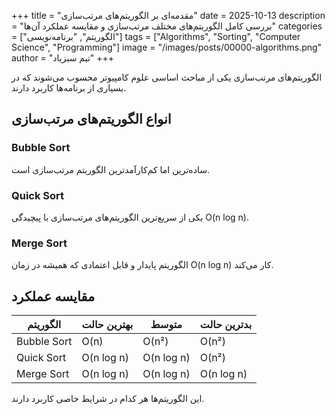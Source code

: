 +++
title = "مقدمه‌ای بر الگوریتم‌های مرتب‌سازی"
date = 2025-10-13
description = "بررسی کامل الگوریتم‌های مختلف مرتب‌سازی و مقایسه عملکرد آن‌ها"
categories = ["الگوریتم", "برنامه‌نویسی"]
tags = ["Algorithms", "Sorting", "Computer Science", "Programming"]
image = "/images/posts/00000-algorithms.png"
author = "تیم سبزیاد"
+++

الگوریتم‌های مرتب‌سازی یکی از مباحث اساسی علوم کامپیوتر محسوب می‌شوند که در بسیاری از برنامه‌ها کاربرد دارند.

## انواع الگوریتم‌های مرتب‌سازی

### Bubble Sort
ساده‌ترین اما کم‌کارآمدترین الگوریتم مرتب‌سازی است.

### Quick Sort
یکی از سریع‌ترین الگوریتم‌های مرتب‌سازی با پیچیدگی O(n log n).

### Merge Sort
الگوریتم پایدار و قابل اعتمادی که همیشه در زمان O(n log n) کار می‌کند.

## مقایسه عملکرد

| الگوریتم | بهترین حالت | متوسط | بدترین حالت |
|----------|-------------|-------|-------------|
| Bubble Sort | O(n) | O(n²) | O(n²) |
| Quick Sort | O(n log n) | O(n log n) | O(n²) |
| Merge Sort | O(n log n) | O(n log n) | O(n log n) |

این الگوریتم‌ها هر کدام در شرایط خاصی کاربرد دارند.
